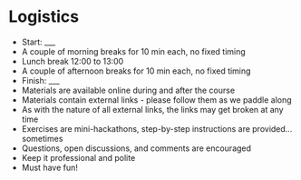 # Logistics

* Start: ___
* A couple of morning breaks for 10 min each, no fixed timing
* Lunch break 12:00 to 13:00
* A couple of afternoon breaks for 10 min each, no fixed timing
* Finish: ___
* Materials are available online during and after the course
* Materials contain external links - please follow them as we paddle along
* As with the nature of all external links, the links may get broken at any time
* Exercises are mini-hackathons, step-by-step instructions are provided... sometimes
* Questions, open discussions, and comments are encouraged
* Keep it professional and polite
* Must have fun!

